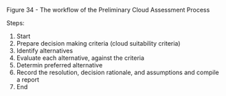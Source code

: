 Figure 34 - The workflow of the Preliminary Cloud Assessment Process

Steps:

1. Start
2. Prepare decision making criteria (cloud suitability criteria)
3. Identify alternatives
4. Evaluate each alternative, against the criteria
5. Determin preferred alternative
6. Record the resolution, decision rationale, and assumptions and compile a report
7. End